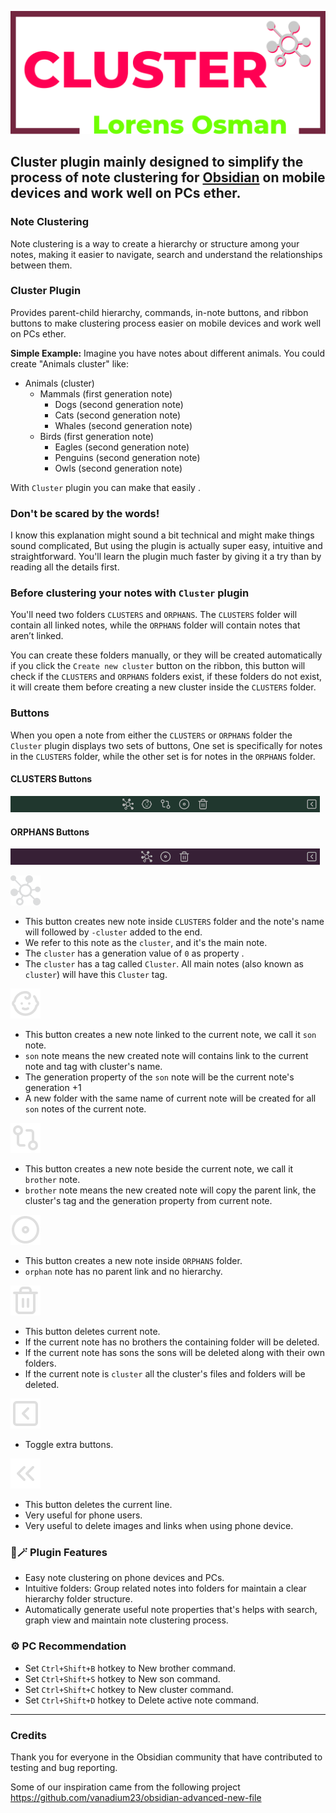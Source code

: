![clusterSvg](https://raw.githubusercontent.com/lorens-osman-dev/cluster/16c7f97a3f24322de18d9540fa7170817b80a7cc/cluster-plugin-lorens-osman.svg)

## Cluster plugin mainly designed to simplify the process of note clustering for [Obsidian](https://obsidian.md/) on mobile devices and work well on PCs ether.

### Note Clustering

Note clustering is a way to create a hierarchy or structure among your notes, making it easier to navigate, search and understand the relationships between them.

### Cluster Plugin

Provides parent-child hierarchy, commands, in-note buttons, and ribbon buttons to make clustering process easier on mobile devices and work well on PCs ether.

**Simple Example:**
Imagine you have notes about different animals. You could create "Animals cluster" like:

-   Animals (cluster)
    -   Mammals (first generation note)
        -   Dogs (second generation note)
        -   Cats (second generation note)
        -   Whales (second generation note)
    -   Birds (first generation note)
        -   Eagles (second generation note)
        -   Penguins (second generation note)
        -   Owls (second generation note)

With `Cluster` plugin you can make that easily .

### Don't be scared by the words!

I know this explanation might sound a bit technical and might make things sound complicated, But using the plugin is actually super easy, intuitive and straightforward. You'll learn the plugin much faster by giving it a try than by reading all the details first.

### Before clustering your notes with `Cluster` plugin

You'll need two folders `CLUSTERS` and `ORPHANS`. The `CLUSTERS` folder will contain all linked notes, while the `ORPHANS` folder will contain notes that aren’t linked.

You can create these folders manually, or they will be created automatically if you click the `Create new cluster` button on the ribbon, this button will check if the `CLUSTERS` and `ORPHANS` folders exist, if these folders do not exist, it will create them before creating a new cluster inside the `CLUSTERS` folder.

### Buttons

When you open a note from either the `CLUSTERS` or `ORPHANS` folder the `Cluster` plugin displays two sets of buttons, One set is specifically for notes in the `CLUSTERS` folder, while the other set is for notes in the `ORPHANS` folder.

#### CLUSTERS Buttons

![clusters buttons](https://github.com/lorens-osman-dev/cluster/blob/assets/clusters-buttons.png?raw=true)

#### ORPHANS Buttons

![ORPHANS Buttons](https://github.com/lorens-osman-dev/cluster/blob/assets/orphans-buttons.png?raw=true)

![cluster](https://github.com/lorens-osman-dev/cluster/blob/assets/cluster.svg)

-   This button creates new note inside `CLUSTERS` folder and the note's name will followed by `-cluster` added to the end.
-   We refer to this note as the `cluster`, and it's the main note.
-   The `cluster` has a generation value of `0` as property .
-   The `cluster` has a tag called `Cluster`. All main notes (also known as `cluster`) will have this `Cluster` tag.

![baby](https://github.com/lorens-osman-dev/cluster/blob/assets/babdc.svg)

-   This button creates a new note linked to the current note, we call it `son` note.
-   `son` note means the new created note will contains link to the current note and tag with cluster's name.
-   The generation property of the `son` note will be the current note's generation +1
-   A new folder with the same name of current note will be created for all `son` notes of the current note.

![brother](https://github.com/lorens-osman-dev/cluster/blob/assets/git-compare.svg)

-   This button creates a new note beside the current note, we call it `brother` note.
-   `brother` note means the new created note will copy the parent link, the cluster's tag and the generation property from current note.

![orphan](https://github.com/lorens-osman-dev/cluster/blob/assets/disc.svg)

-   This button creates a new note inside `ORPHANS` folder.
-   `orphan` note has no parent link and no hierarchy.

![delete](https://github.com/lorens-osman-dev/cluster/blob/assets/trash-2.svg)

-   This button deletes current note.
-   If the current note has no brothers the containing folder will be deleted.
-   If the current note has sons the sons will be deleted along with their own folders.
-   If the current note is `cluster` all the cluster's files and folders will be deleted.

![extra buttons](https://github.com/lorens-osman-dev/cluster/blob/assets/arrow-left-square.svg?raw=true)

-   Toggle extra buttons.

![deletes the current line](https://github.com/lorens-osman-dev/cluster/blob/assets/arrow-left-from-line.svg?raw=true)

-   This button deletes the current line.
-   Very useful for phone users.
-   Very useful to delete images and links when using phone device.

### 🤩🪄 Plugin Features

-   Easy note clustering on phone devices and PCs.
-   Intuitive folders: Group related notes into folders for maintain a clear hierarchy folder structure.
-   Automatically generate useful note properties that's helps with search, graph view and maintain note clustering process.

### ⚙️ PC Recommendation

-   Set `Ctrl+Shift+B` hotkey to New brother command.
-   Set `Ctrl+Shift+S` hotkey to New son command.
-   Set `Ctrl+Shift+C` hotkey to New cluster command.
-   Set `Ctrl+Shift+D` hotkey to Delete active note command.

---

### Credits

Thank you for everyone in the Obsidian community that have contributed to testing and bug reporting.

Some of our inspiration came from the following project
https://github.com/vanadium23/obsidian-advanced-new-file
